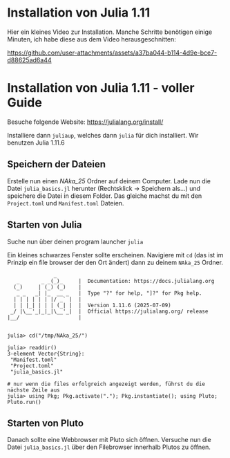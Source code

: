 # Installation von Julia 1.11
Hier ein kleines Video zur Installation. Manche Schritte benötigen einige Minuten, ich habe diese aus dem Video herausgeschnitten:

https://github.com/user-attachments/assets/a37ba044-b114-4d9e-bce7-d88625ad6a44


# Installation von Julia 1.11 - voller Guide


Besuche folgende Website: https://julialang.org/install/

Installiere dann `juliaup`, welches dann `julia` für dich installiert. Wir benutzen Julia 1.11.6


## Speichern der Dateien
Erstelle nun einen *NAka_25* Ordner auf deinem Computer.
Lade nun die Datei `julia_basics.jl` herunter (Rechtsklick -> Speichern als...) und speichere die Datei in diesem Folder.
Das gleiche machst du mit den `Project.toml` und `Manifest.toml` Dateien.


## Starten von Julia
Suche nun über deinen program launcher `julia`


Ein kleines schwarzes Fenster sollte erscheinen. Navigiere mit `cd` (das ist im Prinzip ein file browser der den Ort ändert) dann zu deinem `NAka_25` Ordner.

```julia-repl
               _
   _       _ _(_)_     |  Documentation: https://docs.julialang.org
  (_)     | (_) (_)    |
   _ _   _| |_  __ _   |  Type "?" for help, "]?" for Pkg help.
  | | | | | | |/ _` |  |
  | | |_| | | | (_| |  |  Version 1.11.6 (2025-07-09)
 _/ |\__'_|_|_|\__'_|  |  Official https://julialang.org/ release
|__/                   |


julia> cd("/tmp/NAka_25/")

julia> readdir()
3-element Vector{String}:
 "Manifest.toml"
 "Project.toml"
 "julia_basics.jl"

# nur wenn die files erfolgreich angezeigt werden, führst du die nächste Zeile aus
julia> using Pkg; Pkg.activate("."); Pkg.instantiate(); using Pluto; Pluto.run()
```


## Starten von Pluto
Danach sollte eine Webbrowser mit Pluto sich öffnen. Versuche nun die Datei `julia_basics.jl` über den Filebrowser innerhalb Plutos zu öffnen.
